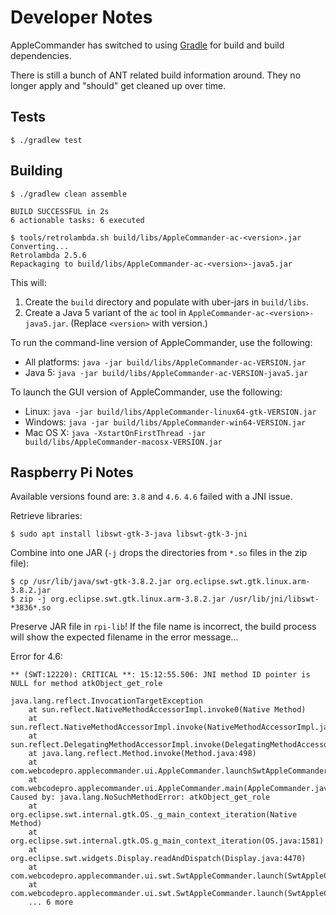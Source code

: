 # Developer Notes

AppleCommander has switched to using [Gradle](https://gradle.org/) for build and build dependencies.

There is still a bunch of ANT related build information around.  They no longer apply and "should" get cleaned up over time. 

## Tests

```
$ ./gradlew test
```

## Building

```
$ ./gradlew clean assemble

BUILD SUCCESSFUL in 2s
6 actionable tasks: 6 executed

$ tools/retrolambda.sh build/libs/AppleCommander-ac-<version>.jar
Converting...
Retrolambda 2.5.6
Repackaging to build/libs/AppleCommander-ac-<version>-java5.jar
```

This will:
1. Create the `build` directory and populate with uber-jars in `build/libs`.
2. Create a Java 5 variant of the `ac` tool in `AppleCommander-ac-<version>-java5.jar`. (Replace `<version>` with version.) 

To run the command-line version of AppleCommander, use the following:

* All platforms:
  `java -jar build/libs/AppleCommander-ac-VERSION.jar`
* Java 5:
  `java -jar build/libs/AppleCommander-ac-VERSION-java5.jar`

To launch the GUI version of AppleCommander, use the following:

* Linux:
  `java -jar build/libs/AppleCommander-linux64-gtk-VERSION.jar`
* Windows:
  `java -jar build/libs/AppleCommander-win64-VERSION.jar`
* Mac OS X:
  `java -XstartOnFirstThread -jar build/libs/AppleCommander-macosx-VERSION.jar`
  
## Raspberry Pi Notes

Available versions found are: `3.8` and `4.6`. `4.6` failed with a JNI issue.

Retrieve libraries:

```
$ sudo apt install libswt-gtk-3-java libswt-gtk-3-jni
```

Combine into one JAR (`-j` drops the directories from `*.so` files in the zip file):

```
$ cp /usr/lib/java/swt-gtk-3.8.2.jar org.eclipse.swt.gtk.linux.arm-3.8.2.jar
$ zip -j org.eclipse.swt.gtk.linux.arm-3.8.2.jar /usr/lib/jni/libswt-*3836*.so 
```

Preserve JAR file in `rpi-lib`!  If the file name is incorrect, the build process will show the expected filename in the error message...

Error for 4.6:

```
** (SWT:12220): CRITICAL **: 15:12:55.506: JNI method ID pointer is NULL for method atkObject_get_role

java.lang.reflect.InvocationTargetException
    at sun.reflect.NativeMethodAccessorImpl.invoke0(Native Method)
    at sun.reflect.NativeMethodAccessorImpl.invoke(NativeMethodAccessorImpl.java:62)
    at sun.reflect.DelegatingMethodAccessorImpl.invoke(DelegatingMethodAccessorImpl.java:43)
    at java.lang.reflect.Method.invoke(Method.java:498)
    at com.webcodepro.applecommander.ui.AppleCommander.launchSwtAppleCommander(AppleCommander.java:103)
    at com.webcodepro.applecommander.ui.AppleCommander.main(AppleCommander.java:57)
Caused by: java.lang.NoSuchMethodError: atkObject_get_role
    at org.eclipse.swt.internal.gtk.OS._g_main_context_iteration(Native Method)
    at org.eclipse.swt.internal.gtk.OS.g_main_context_iteration(OS.java:1581)
    at org.eclipse.swt.widgets.Display.readAndDispatch(Display.java:4470)
    at com.webcodepro.applecommander.ui.swt.SwtAppleCommander.launch(SwtAppleCommander.java:93)
    at com.webcodepro.applecommander.ui.swt.SwtAppleCommander.launch(SwtAppleCommander.java:79)
    ... 6 more
```